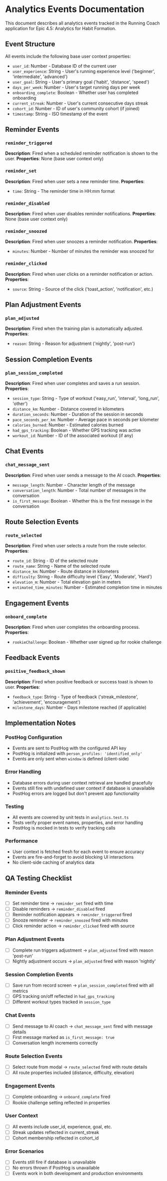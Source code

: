 # Analytics Events Documentation

This document describes all analytics events tracked in the Running Coach application for Epic 4.5: Analytics for Habit Formation.

## Event Structure

All events include the following base user context properties:

- `user_id`: Number - Database ID of the current user
- `user_experience`: String - User's running experience level ('beginner', 'intermediate', 'advanced')
- `user_goal`: String - User's primary goal ('habit', 'distance', 'speed')
- `days_per_week`: Number - User's target running days per week
- `onboarding_complete`: Boolean - Whether user has completed onboarding
- `current_streak`: Number - User's current consecutive days streak
- `cohort_id`: Number - ID of user's community cohort (if joined)
- `timestamp`: String - ISO timestamp of the event

## Reminder Events

### `reminder_triggered`
**Description**: Fired when a scheduled reminder notification is shown to the user.
**Properties**: None (base user context only)

### `reminder_set`
**Description**: Fired when user sets a new reminder time.
**Properties**:
- `time`: String - The reminder time in HH:mm format

### `reminder_disabled`
**Description**: Fired when user disables reminder notifications.
**Properties**: None (base user context only)

### `reminder_snoozed`
**Description**: Fired when user snoozes a reminder notification.
**Properties**:
- `minutes`: Number - Number of minutes the reminder was snoozed for

### `reminder_clicked`
**Description**: Fired when user clicks on a reminder notification or action.
**Properties**:
- `source`: String - Source of the click ('toast_action', 'notification', etc.)

## Plan Adjustment Events

### `plan_adjusted`
**Description**: Fired when the training plan is automatically adjusted.
**Properties**:
- `reason`: String - Reason for adjustment ('nightly', 'post-run')

## Session Completion Events

### `plan_session_completed`
**Description**: Fired when user completes and saves a run session.
**Properties**:
- `session_type`: String - Type of workout ('easy_run', 'interval', 'long_run', 'other')
- `distance_km`: Number - Distance covered in kilometers
- `duration_seconds`: Number - Duration of the session in seconds
- `pace_seconds_per_km`: Number - Average pace in seconds per kilometer
- `calories_burned`: Number - Estimated calories burned
- `had_gps_tracking`: Boolean - Whether GPS tracking was active
- `workout_id`: Number - ID of the associated workout (if any)

## Chat Events

### `chat_message_sent`
**Description**: Fired when user sends a message to the AI coach.
**Properties**:
- `message_length`: Number - Character length of the message
- `conversation_length`: Number - Total number of messages in the conversation
- `is_first_message`: Boolean - Whether this is the first message in the conversation

## Route Selection Events

### `route_selected`
**Description**: Fired when user selects a route from the route selector.
**Properties**:
- `route_id`: String - ID of the selected route
- `route_name`: String - Name of the selected route
- `distance_km`: Number - Route distance in kilometers
- `difficulty`: String - Route difficulty level ('Easy', 'Moderate', 'Hard')
- `elevation_m`: Number - Total elevation gain in meters
- `estimated_time_minutes`: Number - Estimated completion time in minutes

## Engagement Events

### `onboard_complete`
**Description**: Fired when user completes the onboarding process.
**Properties**:
- `rookieChallenge`: Boolean - Whether user signed up for rookie challenge

## Feedback Events

### `positive_feedback_shown`
**Description**: Fired when positive feedback or success toast is shown to user.
**Properties**:
- `feedback_type`: String - Type of feedback ('streak_milestone', 'achievement', 'encouragement')
- `milestone_days`: Number - Days milestone reached (if applicable)

## Implementation Notes

### PostHog Configuration
- Events are sent to PostHog with the configured API key
- PostHog is initialized with `person_profiles: 'identified_only'`
- Events are only sent when `window` is defined (client-side)

### Error Handling
- Database errors during user context retrieval are handled gracefully
- Events still fire with undefined user context if database is unavailable
- PostHog errors are logged but don't prevent app functionality

### Testing
- All events are covered by unit tests in `analytics.test.ts`
- Tests verify proper event names, properties, and error handling
- PostHog is mocked in tests to verify tracking calls

### Performance
- User context is fetched fresh for each event to ensure accuracy
- Events are fire-and-forget to avoid blocking UI interactions
- No client-side caching of analytics data

## QA Testing Checklist

### Reminder Events
- [ ] Set reminder time → `reminder_set` fired with time
- [ ] Disable reminders → `reminder_disabled` fired
- [ ] Reminder notification appears → `reminder_triggered` fired
- [ ] Snooze reminder → `reminder_snoozed` fired with minutes
- [ ] Click reminder action → `reminder_clicked` fired with source

### Plan Adjustment Events
- [ ] Complete run triggers adjustment → `plan_adjusted` fired with reason 'post-run'
- [ ] Nightly adjustment occurs → `plan_adjusted` fired with reason 'nightly'

### Session Completion Events
- [ ] Save run from record screen → `plan_session_completed` fired with all metrics
- [ ] GPS tracking on/off reflected in `had_gps_tracking`
- [ ] Different workout types tracked in `session_type`

### Chat Events
- [ ] Send message to AI coach → `chat_message_sent` fired with message details
- [ ] First message marked as `is_first_message: true`
- [ ] Conversation length increments correctly

### Route Selection Events
- [ ] Select route from modal → `route_selected` fired with route details
- [ ] All route properties included (distance, difficulty, elevation)

### Engagement Events
- [ ] Complete onboarding → `onboard_complete` fired
- [ ] Rookie challenge setting reflected in properties

### User Context
- [ ] All events include user_id, experience, goal, etc.
- [ ] Streak updates reflected in current_streak
- [ ] Cohort membership reflected in cohort_id

### Error Scenarios
- [ ] Events still fire if database is unavailable
- [ ] No errors thrown if PostHog is unavailable
- [ ] Events work in both development and production environments